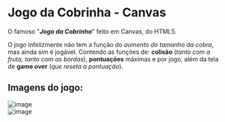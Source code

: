 # Jogo da Cobrinha - Canvas

O famoso "***Jogo da Cobrinha***" feito em Canvas, do HTML5.

O jogo infelizmente não tem a função do _aumento do tamanho da cobra_, mas ainda sim é jogável. Contendo as funções de:
**colisão** (_tanto com a fruta, tanto com as bordas_),
**pontuações** máximas e por jogo,
além da tela de **game over** (_que reseta a pontuação_).

## Imagens do jogo:
![image](https://github.com/user-attachments/assets/468239ee-9492-45a1-b6f5-c586caa34f6e)\
![image](https://github.com/user-attachments/assets/d02ec78f-a47c-4770-b5b1-e5a750c01dea)

